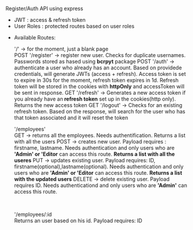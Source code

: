 Register/Auth API using express<br/>


<ul>
    <li>JWT : access & refresh token</li>
    <li>User Roles : protected routes based on user roles</li>
    <li>
        <p>Available Routes: <br/></p>
        <span> '/' -> for the moment, just a blank page</span><br/>
        <span>POST '/register' -> register new user. Checks for duplicate usernames. Passwords stored as hased using <b>bcrpyt</b> package</span>
        <span>POST '/auth' -> authenticate a user who already has an account. Based on providede credentials, will generate JWTs (access + refresh). 
            Access token is set to expire in 30s for the moment, refresh token expires in 1d. Refresh token will be stored in the cookies with <b>httpOnly</b> and accessToken will be sent in response.
        </span>
        <span>GET '/refresh' -> Generates a new access token if you already have an<b> refresh token</b> set up in the cookies(http only). Returns the new access token</span>
        <span>GET '/logout' -> Checks for an existing refresh token. Based on the response, will search for the user who has that token associated and it will reset the token</span>
        <div>
                <p> 
                    '/employees' <br/>
                    <span>GET -> returns all the employees. Needs authentification. Returns a list with all the users</span>
                    <span>POST -> creates new user. Payload requires : firstname, lastname. Needs authentication and only users who are <b>'Admin' or 'Editor</b> can access this route. <b>Returns a list with all the useres</b></span>
                    <span>PUT -> updates existing user. Payload requires: ID, firstname(optional),lastname(optional). Needs authentication and only users who are <b>'Admin' or 'Editor</b> can access this route. <b>Returns a list with the updated users</b></span>  
                    <span>DELETE -> delete existing user. Payload requires ID. Needs authenticationd and only users who are <b>'Admin'</b> can access this route.</span>
                </p><br/>
                <p>
                    '/employees/:id <br/>
                    <span>Returns an user based on his id. Payload requires: ID</span>
                </p>
        </div>
    </li>
</ul>
